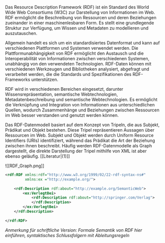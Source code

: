 Das Resource Description Framework (RDF) ist ein Standard des World Wide Web Consortiums (W3C) zur Darstellung von Informationen im Web. RDF ermöglicht die Beschreibung von Ressourcen und deren Beziehungen zueinander in einer maschinenlesbaren Form. Es stellt eine grundlegende Struktur zur Verfügung, um Wissen und Metadaten zu modellieren und auszutauschen.

Allgemein handelt es sich um ein standardisiertes Datenformat und kann auf verschiedenen Plattformen und Systemen verwendet werden. Die Plattformunabhängigkeit von RDF ermöglicht den Austausch und die Interoperabilität von Informationen zwischen verschiedenen Systemen, unabhängig von den verwendeten Technologien. RDF-Daten können mit verschiedenen Werkzeugen und Bibliotheken analysiert, abgefragt und verarbeitet werden, die die Standards und Spezifikationen des RDF-Frameworks unterstützen.

RDF wird in verschiedenen Bereichen eingesetzt, darunter Wissensrepräsentation, semantische Webtechnologien, Metadatenbeschreibung und semantische Webtechnologien. Es ermöglicht die Verknüpfung und Integration von Informationen aus unterschiedlichen Quellen, wodurch Zusammenhänge und Beziehungen zwischen Ressourcen im Web besser verstanden und genutzt werden können.

Das RDF-Datenmodell basiert auf dem Konzept von Tripeln, die aus Subjekt, Prädikat und Objekt bestehen. Diese Tripel repräsentieren Aussagen über Ressourcen im Web. Subjekt und Objekt werden durch Uniform Resource Identifiers (URIs) identifiziert, während das Prädikat die Art der Beziehung zwischen ihnen beschreibt. Häufig werden RDF-Datenmodelle als Graph dargestellt, die direkte Darstellung der Tripel mithilfe von XML ist aber ebenso geläufig. [[Literatur|(1)]]

![[RDF_Graph.png]]

```XML
<rdf:RDF xmlns:rdf="http://www.w3.org/1999/02/22-rdf-syntax-ns#"
		 xmlns:ex ="http://example.org/">
		 
	<rdf:Description rdf:about="http://example.org/SemanticWeb">
		<ex:VerlegtBei>
			<rdf:Description rdf:about="http://springer.com/Verlag">
			</rdf:Description>
		</ex:VerlegtBei>
	</rdf:Description>
	
</rdf:RDF>
```

*Anmerkung für schriftliche Version: Formale Semantik von RDF hier einführen, syntaktisches Schlussfolgern mit Ableitungsregeln*